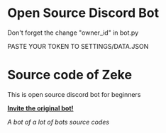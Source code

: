 # Open Source Discord Bot

Don't forget the change "owner_id" in bot.py

PASTE YOUR TOKEN TO SETTINGS/DATA.JSON
# Source code of Zeke

This is open source discord bot for beginners


**[Invite the original bot!](https://discord.com/oauth2/authorize?client_id=825738619553579010&permissions=470150262&scope=bot)**


*A bot of a lot of bots source codes*


